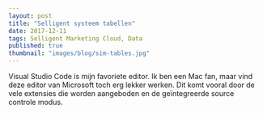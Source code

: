 ```yaml
---
layout: post
title: "Selligent systeem tabellen"
date: 2017-12-11
tags: Selligent Marketing Cloud, Data
published: true
thumbnail: "images/blog/sim-tables.jpg"
---
```


Visual Studio Code is mijn favoriete editor. Ik ben een Mac fan, maar vind deze editor van Microsoft toch erg lekker werken. Dit komt vooral door de vele extensies die worden aangeboden en de geïntegreerde source controle modus.
